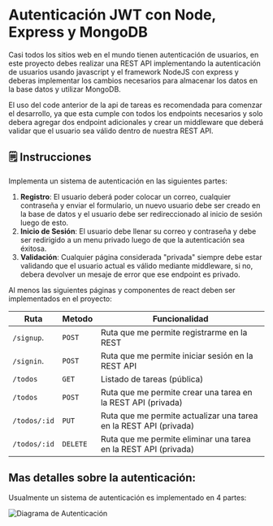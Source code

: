 <!--hide-->
# Autenticación JWT con Node, Express y MongoDB
<!--endhide-->

Casi todos los sitios web en el mundo tienen autenticación de usuarios, en este proyecto debes realizar una REST API implementando la autenticación de usuarios usando javascript y el framework NodeJS con express y deberas implementar los cambios necesarios para almacenar los datos en la base datos y utilizar MongoDB.

El uso del code anterior de la api de tareas es recomendada para comenzar el desarrollo, ya que esta cumple con todos los endpoints necesarios y solo debera agregar dos endpoint adicionales y crear un middleware que deberá validar que el usuario sea válido dentro de nuestra REST API.

## 🗒️ Instrucciones

Implementa un sistema de autenticación en las siguientes partes:

1. **Registro**: El usuario deberá poder colocar un correo, cualquier contraseña y enviar el formulario, un nuevo usuario debe ser creado en la base de datos y el usuario debe ser redireccionado al inicio de sesión luego de esto.
2. **Inicio de Sesión**: El usuario debe llenar su correo y contraseña y debe ser redirigido a un menu privado luego de que la autenticación sea éxitosa.
3. **Validación**: Cualquier página considerada "privada" siempre debe estar validando que el usuario actual es válido mediante middleware, si no, debera devolver un mesaje de error que ese endpoint es privado.

Al menos las siguientes páginas y componentes de react deben ser implementados en el proyecto:

| Ruta          | Metodo      | Funcionalidad                                                            | 
| ------------- | ----------- | -----------------------------------------------------------------------  |
| `/signup`.    | `POST`      | Ruta que me permite registrarme en la REST                             |
| `/signin`.    | `POST`      | Ruta que me permite iniciar sesión en la REST API                      |
| `/todos`      | `GET`       | Listado de tareas  (pública)                                             |
| `/todos`      | `POST`      | Ruta que me permite crear una tarea en la REST API  (privada)          |
| `/todos/:id`  | `PUT`       | Ruta que me permite actualizar una tarea en la REST API  (privada)     |
| `/todos/:id`  | `DELETE`    | Ruta que me permite eliminar una tarea en la REST API  (privada)       |

## Mas detalles sobre la autenticación:

Usualmente un sistema de autenticación es implementado en 4 partes:

![Diagrama de Autenticación](https://github.com/breatheco-de/jwt-authentication-with-flask-react/blob/main/.learn/login_diagram.jpeg?raw=true)
